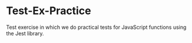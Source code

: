 # Test-Ex-Practice
Test exercise in which we do practical tests for JavaScript functions using the Jest library.
